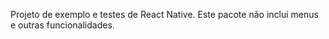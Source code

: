 Projeto de exemplo e testes de React Native. Este pacote não inclui menus e outras funcionalidades.
